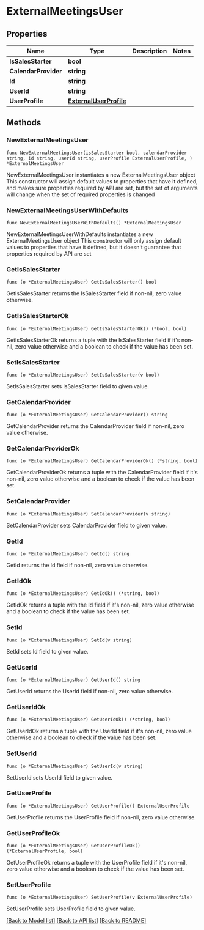 # ExternalMeetingsUser

## Properties

Name | Type | Description | Notes
------------ | ------------- | ------------- | -------------
**IsSalesStarter** | **bool** |  | 
**CalendarProvider** | **string** |  | 
**Id** | **string** |  | 
**UserId** | **string** |  | 
**UserProfile** | [**ExternalUserProfile**](ExternalUserProfile.md) |  | 

## Methods

### NewExternalMeetingsUser

`func NewExternalMeetingsUser(isSalesStarter bool, calendarProvider string, id string, userId string, userProfile ExternalUserProfile, ) *ExternalMeetingsUser`

NewExternalMeetingsUser instantiates a new ExternalMeetingsUser object
This constructor will assign default values to properties that have it defined,
and makes sure properties required by API are set, but the set of arguments
will change when the set of required properties is changed

### NewExternalMeetingsUserWithDefaults

`func NewExternalMeetingsUserWithDefaults() *ExternalMeetingsUser`

NewExternalMeetingsUserWithDefaults instantiates a new ExternalMeetingsUser object
This constructor will only assign default values to properties that have it defined,
but it doesn't guarantee that properties required by API are set

### GetIsSalesStarter

`func (o *ExternalMeetingsUser) GetIsSalesStarter() bool`

GetIsSalesStarter returns the IsSalesStarter field if non-nil, zero value otherwise.

### GetIsSalesStarterOk

`func (o *ExternalMeetingsUser) GetIsSalesStarterOk() (*bool, bool)`

GetIsSalesStarterOk returns a tuple with the IsSalesStarter field if it's non-nil, zero value otherwise
and a boolean to check if the value has been set.

### SetIsSalesStarter

`func (o *ExternalMeetingsUser) SetIsSalesStarter(v bool)`

SetIsSalesStarter sets IsSalesStarter field to given value.


### GetCalendarProvider

`func (o *ExternalMeetingsUser) GetCalendarProvider() string`

GetCalendarProvider returns the CalendarProvider field if non-nil, zero value otherwise.

### GetCalendarProviderOk

`func (o *ExternalMeetingsUser) GetCalendarProviderOk() (*string, bool)`

GetCalendarProviderOk returns a tuple with the CalendarProvider field if it's non-nil, zero value otherwise
and a boolean to check if the value has been set.

### SetCalendarProvider

`func (o *ExternalMeetingsUser) SetCalendarProvider(v string)`

SetCalendarProvider sets CalendarProvider field to given value.


### GetId

`func (o *ExternalMeetingsUser) GetId() string`

GetId returns the Id field if non-nil, zero value otherwise.

### GetIdOk

`func (o *ExternalMeetingsUser) GetIdOk() (*string, bool)`

GetIdOk returns a tuple with the Id field if it's non-nil, zero value otherwise
and a boolean to check if the value has been set.

### SetId

`func (o *ExternalMeetingsUser) SetId(v string)`

SetId sets Id field to given value.


### GetUserId

`func (o *ExternalMeetingsUser) GetUserId() string`

GetUserId returns the UserId field if non-nil, zero value otherwise.

### GetUserIdOk

`func (o *ExternalMeetingsUser) GetUserIdOk() (*string, bool)`

GetUserIdOk returns a tuple with the UserId field if it's non-nil, zero value otherwise
and a boolean to check if the value has been set.

### SetUserId

`func (o *ExternalMeetingsUser) SetUserId(v string)`

SetUserId sets UserId field to given value.


### GetUserProfile

`func (o *ExternalMeetingsUser) GetUserProfile() ExternalUserProfile`

GetUserProfile returns the UserProfile field if non-nil, zero value otherwise.

### GetUserProfileOk

`func (o *ExternalMeetingsUser) GetUserProfileOk() (*ExternalUserProfile, bool)`

GetUserProfileOk returns a tuple with the UserProfile field if it's non-nil, zero value otherwise
and a boolean to check if the value has been set.

### SetUserProfile

`func (o *ExternalMeetingsUser) SetUserProfile(v ExternalUserProfile)`

SetUserProfile sets UserProfile field to given value.



[[Back to Model list]](../README.md#documentation-for-models) [[Back to API list]](../README.md#documentation-for-api-endpoints) [[Back to README]](../README.md)



